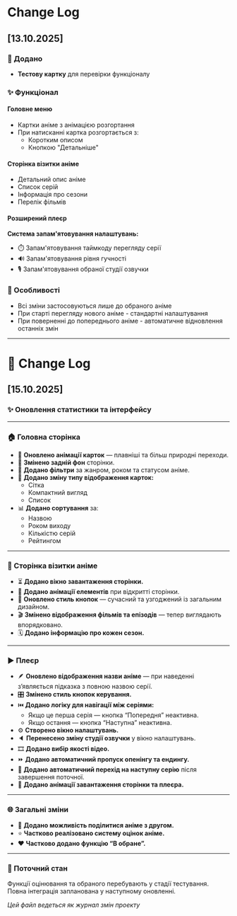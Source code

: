 # Change Log

## [13.10.2025]

### 🎉 Додано
- **Тестову картку** для перевірки функціоналу

### ✨ Функціонал
#### Головне меню
- Картки аніме з анімацією розгортання
- При натисканні картка розгортається з:
  - Коротким описом
  - Кнопкою "Детальніше"

#### Сторінка візитки аніме
- Детальний опис аніме
- Список серій
- Інформація про сезони
- Перелік фільмів

#### Розширений плеєр
**Система запам'ятовування налаштувань:**
- ⏱️ Запам'ятовування таймкоду перегляду серії
- 🔊 Запам'ятовування рівня гучності
- 🎙️ Запам'ятовування обраної студії озвучки

### 🔧 Особливості
- Всі зміни застосовуються лише до обраного аніме
- При старті перегляду нового аніме - стандартні налаштування
- При поверненні до попереднього аніме - автоматичне відновлення останніх змін

---

# 📜 Change Log  
## [15.10.2025]  

### ✨ Оновлення статистики та інтерфейсу

---

### 🏠 Головна сторінка
- 🔄 **Оновлено анімації карток** — плавніші та більш природні переходи.  
- 🌌 **Змінено задній фон** сторінки.  
- 🧩 **Додано фільтри** за жанром, роком та статусом аніме.  
- 🧱 **Додано зміну типу відображення карток:**
  - Сітка  
  - Компактний вигляд  
  - Список  
- 📊 **Додано сортування** за:
  - Назвою  
  - Роком виходу  
  - Кількістю серій  
  - Рейтингом  

---

### 📖 Сторінка візитки аніме
- ⏳ **Додано вікно завантаження сторінки.**  
- 💫 **Додано анімації елементів** при відкритті сторінки.  
- 🎨 **Оновлено стиль кнопок** — сучасний та узгоджений із загальним дизайном.  
- 🎬 **Змінено відображення фільмів та епізодів** — тепер виглядають впорядковано.  
- 🗓️ **Додано інформацію про кожен сезон.**  

---

### ▶️ Плеєр
- 🪶 **Оновлено відображення назви аніме** — при наведенні з’являється підказка з повною назвою серії.  
- 🎛️ **Змінено стиль кнопок керування.**  
- ⏮️ **Додано логіку для навігації між серіями:**
  - Якщо це перша серія — кнопка “Попередня” неактивна.  
  - Якщо остання — кнопка “Наступна” неактивна.  
- ⚙️ **Створено вікно налаштувань.**  
- 🔈 **Перенесено зміну студії озвучки** у вікно налаштувань.  
- 🎞️ **Додано вибір якості відео.**  
- ⏩ **Додано автоматичний пропуск опенінгу та ендингу.**  
- 🔁 **Додано автоматичний перехід на наступну серію** після завершення поточної.  
- 💫 **Додано анімації завантаження сторінки та плеєра.**  

---

### 🌐 Загальні зміни
- 🤝 **Додано можливість поділитися аніме з другом.**  
- ⭐ **Частково реалізовано систему оцінок аніме.**  
- ❤️ **Частково додано функцію “В обране”.**  

---

### 🧠 Поточний стан
Функції оцінювання та обраного перебувають у стадії тестування.  
Повна інтеграція запланована у наступному оновленні.  

*Цей файл ведеться як журнал змін проекту*